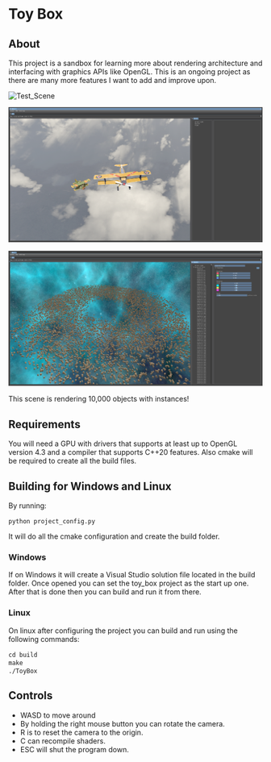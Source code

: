 # Toy Box

## About

This project is a sandbox for learning more about rendering architecture and interfacing with graphics APIs like OpenGL. This is an ongoing project as there are many more features I want to add and improve upon.  

![Test_Scene](/screenshots/test_scene.png)

![Airplane](/screenshots/airplane.png)

![Asteroid_Field](/screenshots/asteroid_field.png)

This scene is rendering 10,000 objects with instances!

## Requirements

You will need a GPU with drivers that supports at least up to OpenGL version 4.3 and a compiler that supports C++20 features. Also cmake will be required to create all the build files.

## Building for Windows and Linux

By running:

```
python project_config.py
```

It will do all the cmake configuration and create the build folder.

### Windows

If on Windows it will create a Visual Studio solution file located in the build folder. Once opened you can set the toy_box project as the start up one. After that is done then you can build and run it from there.

### Linux

On linux after configuring the project you can build and run using the following commands:

```
cd build
make
./ToyBox
```
## Controls

* WASD to move around
* By holding the right mouse button you can rotate the camera.
* R is to reset the camera to the origin.
* C can recompile shaders.
* ESC will shut the program down.
